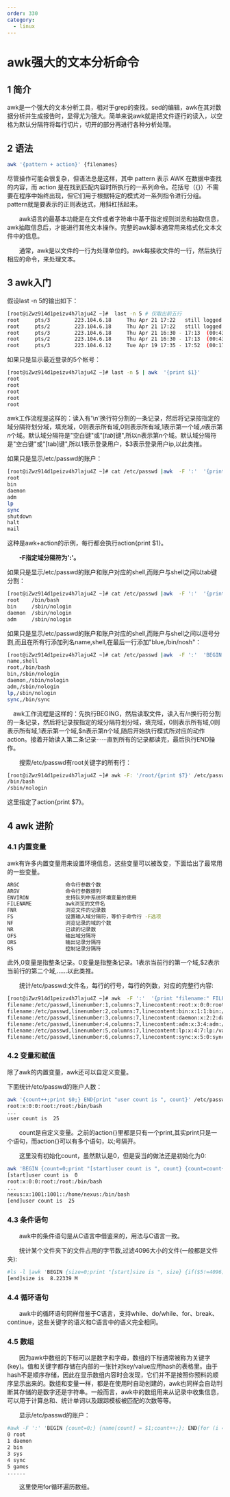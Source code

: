 ```yaml
---
order: 330
category:
  - linux
---
```


# awk强大的文本分析命令

## 1 简介

awk是一个强大的文本分析工具，相对于grep的查找，sed的编辑，awk在其对数据分析并生成报告时，显得尤为强大。简单来说awk就是把文件逐行的读入，以空格为默认分隔符将每行切片，切开的部分再进行各种分析处理。

## 2 语法

```bash
awk '{pattern + action}' {filenames}
```

尽管操作可能会很复杂，但语法总是这样，其中 pattern 表示 AWK 在数据中查找的内容，而 action 是在找到匹配内容时所执行的一系列命令。花括号（{}）不需要在程序中始终出现，但它们用于根据特定的模式对一系列指令进行分组。 pattern就是要表示的正则表达式，用斜杠括起来。

　　awk语言的最基本功能是在文件或者字符串中基于指定规则浏览和抽取信息，awk抽取信息后，才能进行其他文本操作。完整的awk脚本通常用来格式化文本文件中的信息。

　　通常，awk是以文件的一行为处理单位的。awk每接收文件的一行，然后执行相应的命令，来处理文本。

## 3 awk入门

假设last -n 5的输出如下：

```bash
[root@iZwz914d1peizv4h7laju4Z ~]#  last -n 5 # 仅取出前五行
root     pts/3        223.104.6.18     Thu Apr 21 17:22   still logged in   
root     pts/2        223.104.6.18     Thu Apr 21 17:22   still logged in   
root     pts/3        223.104.6.18     Thu Apr 21 16:30 - 17:13  (00:43)    
root     pts/2        223.104.6.18     Thu Apr 21 16:30 - 17:13  (00:43)    
root     pts/3        223.104.6.12     Tue Apr 19 17:35 - 17:52  (00:17) 
```

如果只是显示最近登录的5个帐号：

```bash
[root@iZwz914d1peizv4h7laju4Z ~]# last -n 5 | awk  '{print $1}'
root
root
root
root
root
```

awk工作流程是这样的：读入有'\n'换行符分割的一条记录，然后将记录按指定的域分隔符划分域，填充域，0则表示所有域,0则表示所有域,1表示第一个域,𝑛表示第𝑛个域。默认域分隔符是"空白键"或"[𝑡𝑎𝑏]键",所以n表示第n个域。默认域分隔符是"空白键"或"[tab]键",所以1表示登录用户，$3表示登录用户ip,以此类推。

如果只是显示/etc/passwd的账户：

```bash
[root@iZwz914d1peizv4h7laju4Z ~]# cat /etc/passwd |awk  -F ':'  '{print $1}'  
root
bin
daemon
adm
lp
sync
shutdown
halt
mail
```

这种是awk+action的示例，每行都会执行action{print $1}。

　　**-F指定域分隔符为':'。**

如果只是显示/etc/passwd的账户和账户对应的shell,而账户与shell之间以tab键分割：

```bash
[root@iZwz914d1peizv4h7laju4Z ~]# cat /etc/passwd |awk  -F ':'  '{print $1"\t"$7}'
root    /bin/bash
bin     /sbin/nologin
daemon  /sbin/nologin
adm     /sbin/nologin

```

如果只是显示/etc/passwd的账户和账户对应的shell,而账户与shell之间以逗号分割,而且在所有行添加列名name,shell,在最后一行添加"blue,/bin/nosh"：

```bash
[root@iZwz914d1peizv4h7laju4Z ~]# cat /etc/passwd |awk  -F ':'  'BEGIN {print "name,shell"}  {print $1","$7} END {print "blue,/bin/nosh"}'
name,shell
root,/bin/bash
bin,/sbin/nologin
daemon,/sbin/nologin
adm,/sbin/nologin
lp,/sbin/nologin
sync,/bin/sync

```

　awk工作流程是这样的：先执行BEGING，然后读取文件，读入有/n换行符分割的一条记录，然后将记录按指定的域分隔符划分域，填充域，0则表示所有域,0则表示所有域,1表示第一个域,$n表示第n个域,随后开始执行模式所对应的动作action。接着开始读入第二条记录······直到所有的记录都读完，最后执行END操作。

　　搜索/etc/passwd有root关键字的所有行：

```bash
[root@iZwz914d1peizv4h7laju4Z ~]# awk -F: '/root/{print $7}' /etc/passwd   
/bin/bash
/sbin/nologin

```

这里指定了action{print $7}。

## 4 awk 进阶

### 4.1 内置变量

awk有许多内置变量用来设置环境信息，这些变量可以被改变，下面给出了最常用的一些变量。

```bash
ARGC               命令行参数个数
ARGV               命令行参数排列
ENVIRON            支持队列中系统环境变量的使用
FILENAME           awk浏览的文件名
FNR                浏览文件的记录数
FS                 设置输入域分隔符，等价于命令行 -F选项
NF                 浏览记录的域的个数
NR                 已读的记录数
OFS                输出域分隔符
ORS                输出记录分隔符
RS                 控制记录分隔符
```

此外,0变量是指整条记录。0变量是指整条记录。1表示当前行的第一个域,$2表示当前行的第二个域,......以此类推。

　　统计/etc/passwd:文件名，每行的行号，每行的列数，对应的完整行内容:

```bash
[root@iZwz914d1peizv4h7laju4Z ~]# awk  -F ':'  '{print "filename:" FILENAME ",linenumber:" NR ",columns:" NF ",linecontent:"$0}' /etc/passwd
filename:/etc/passwd,linenumber:1,columns:7,linecontent:root:x:0:0:root:/root:/bin/bash
filename:/etc/passwd,linenumber:2,columns:7,linecontent:bin:x:1:1:bin:/bin:/sbin/nologin
filename:/etc/passwd,linenumber:3,columns:7,linecontent:daemon:x:2:2:daemon:/sbin:/sbin/nologin
filename:/etc/passwd,linenumber:4,columns:7,linecontent:adm:x:3:4:adm:/var/adm:/sbin/nologin
filename:/etc/passwd,linenumber:5,columns:7,linecontent:lp:x:4:7:lp:/var/spool/lpd:/sbin/nologin
filename:/etc/passwd,linenumber:6,columns:7,linecontent:sync:x:5:0:sync:/sbin:/bin/sync

```

### 4.2 变量和赋值

除了awk的内置变量，awk还可以自定义变量。

下面统计/etc/passwd的账户人数：

```bash
awk '{count++;print $0;} END{print "user count is ", count}' /etc/passwd
root:x:0:0:root:/root:/bin/bash
...
user count is  25
```

　　count是自定义变量。之前的action{}里都是只有一个print,其实print只是一个语句，而action{}可以有多个语句，以;号隔开。

　　这里没有初始化count，虽然默认是0，但是妥当的做法还是初始化为0:

```bash
awk 'BEGIN {count=0;print "[start]user count is ", count} {count=count+1;print $0;} END{print "[end]user count is ", count}' /etc/passwd
[start]user count is  0
root:x:0:0:root:/root:/bin/bash
...
nexus:x:1001:1001::/home/nexus:/bin/bash
[end]user count is  25
```

###  4.3 条件语句

　　awk中的条件语句是从C语言中借鉴来的，用法与C语言一致。

　　统计某个文件夹下的文件占用的字节数,过滤4096大小的文件(一般都是文件夹):

```bash
#ls -l |awk 'BEGIN {size=0;print "[start]size is ", size} {if($5!=4096){size=size+$5;}} END{print "[end]size is ", size/1024/1024,"M"}' 
[end]size is  8.22339 M
```

###  4.4 循环语句

　　awk中的循环语句同样借鉴于C语言，支持while、do/while、for、break、continue，这些关键字的语义和C语言中的语义完全相同。

###  4.5 数组

　　因为awk中数组的下标可以是数字和字母，数组的下标通常被称为关键字(key)。值和关键字都存储在内部的一张针对key/value应用hash的表格里。由于hash不是顺序存储，因此在显示数组内容时会发现，它们并不是按照你预料的顺序显示出来的。数组和变量一样，都是在使用时自动创建的，awk也同样会自动判断其存储的是数字还是字符串。一般而言，awk中的数组用来从记录中收集信息，可以用于计算总和、统计单词以及跟踪模板被匹配的次数等等。

　　显示/etc/passwd的账户：

```bash
#awk -F ':' 'BEGIN {count=0;} {name[count] = $1;count++;}; END{for (i = 0; i < NR; i++) print i, name[i]}' /etc/passwd
0 root
1 daemon
2 bin
3 sys
4 sync
5 games
......
```

　　这里使用for循环遍历数组。